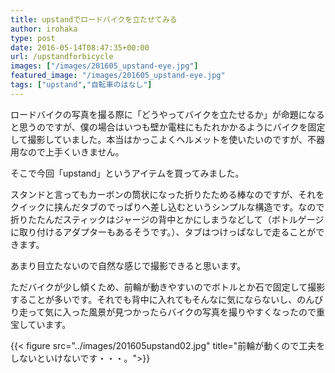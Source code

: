 ```yaml
---
title: upstandでロードバイクを立たせてみる
author: irohaka
type: post
date: 2016-05-14T08:47:35+00:00
url: /upstandforbicycle
images: ["/images/201605_upstand-eye.jpg"]
featured_image: "/images/201605_upstand-eye.jpg"
tags: ["upstand","自転車のはなし"]
---
```


ロードバイクの写真を撮る際に「どうやってバイクを立たせるか」が命題になると思うのですが、僕の場合はいつも壁か電柱にもたれかかるようにバイクを固定して撮影していました。本当はかっこよくヘルメットを使いたいのですが、不器用なので上手くいきません。
  
そこで今回「upstand」というアイテムを買ってみました。
  
スタンドと言ってもカーボンの筒状になった折りたためる棒なのですが、それをクイックに挟んだタブのでっぱりへ差し込むというシンプルな構造です。なので折りたたんだスティックはジャージの背中とかにしまうなどして（ボトルゲージに取り付けるアダプターもあるそうです。）、タブはつけっぱなしで走ることができます。
  
あまり目立たないので自然な感じで撮影できると思います。
  
ただバイクが少し傾くため、前輪が動きやすいのでボトルとか石で固定して撮影することが多いです。それでも背中に入れてもそんなに気にならないし、のんびり走って気に入った風景が見つかったらバイクの写真を撮りやすくなったので重宝しています。

{{< figure src="../images/201605upstand02.jpg" title="前輪が動くので工夫をしないといけないです・・・。">}}
